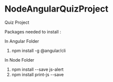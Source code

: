 # NodeAngularQuizProject
Quiz Project 

Packages needed to install : 

In Angular Folder
1. npm install -g @angular/cli

In Node Folder
1. npm install --save js-alert
2. npm install print-js --save
